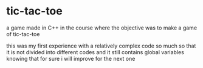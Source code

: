 # tic-tac-toe
a game made in C++ in the course where the objective was to make a game of tic-tac-toe

this was my first experience with a relatively complex code so much so that it is not divided into different codes and it still contains global variables knowing that for sure i will improve for the next one


